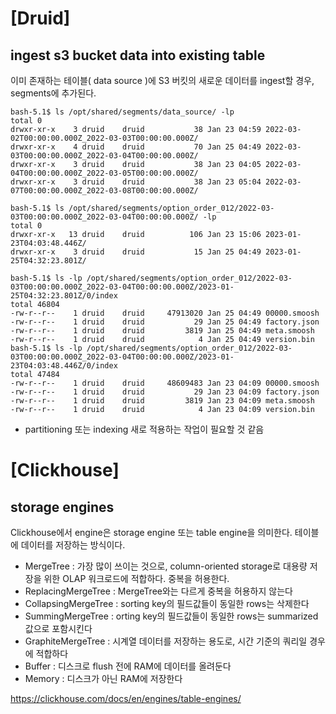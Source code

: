 # [Druid]
## ingest s3 bucket data into existing table
이미 존재하는 테이블( data source )에 S3 버킷의 새로운 데이터를 ingest할 경우, segments에 추가된다.
```
bash-5.1$ ls /opt/shared/segments/data_source/ -lp
total 0
drwxr-xr-x    3 druid    druid           38 Jan 23 04:59 2022-03-02T00:00:00.000Z_2022-03-03T00:00:00.000Z/
drwxr-xr-x    4 druid    druid           70 Jan 25 04:49 2022-03-03T00:00:00.000Z_2022-03-04T00:00:00.000Z/
drwxr-xr-x    3 druid    druid           38 Jan 23 04:05 2022-03-04T00:00:00.000Z_2022-03-05T00:00:00.000Z/
drwxr-xr-x    3 druid    druid           38 Jan 23 05:04 2022-03-07T00:00:00.000Z_2022-03-08T00:00:00.000Z/

bash-5.1$ ls /opt/shared/segments/option_order_012/2022-03-03T00:00:00.000Z_2022-03-04T00:00:00.000Z/ -lp                        
total 0
drwxr-xr-x   13 druid    druid          106 Jan 23 15:06 2023-01-23T04:03:48.446Z/
drwxr-xr-x    3 druid    druid           15 Jan 25 04:49 2023-01-25T04:32:23.801Z/

bash-5.1$ ls -lp /opt/shared/segments/option_order_012/2022-03-03T00:00:00.000Z_2022-03-04T00:00:00.000Z/2023-01-25T04:32:23.801Z/0/index
total 46804
-rw-r--r--    1 druid    druid     47913020 Jan 25 04:49 00000.smoosh
-rw-r--r--    1 druid    druid           29 Jan 25 04:49 factory.json
-rw-r--r--    1 druid    druid         3819 Jan 25 04:49 meta.smoosh
-rw-r--r--    1 druid    druid            4 Jan 25 04:49 version.bin
bash-5.1$ ls -lp /opt/shared/segments/option_order_012/2022-03-03T00:00:00.000Z_2022-03-04T00:00:00.000Z/2023-01-23T04:03:48.446Z/0/index
total 47484
-rw-r--r--    1 druid    druid     48609483 Jan 23 04:09 00000.smoosh
-rw-r--r--    1 druid    druid           29 Jan 23 04:09 factory.json
-rw-r--r--    1 druid    druid         3819 Jan 23 04:09 meta.smoosh
-rw-r--r--    1 druid    druid            4 Jan 23 04:09 version.bin
```
- partitioning 또는 indexing 새로 적용하는 작업이 필요할 것 같음

# [Clickhouse]
## storage engines
Clickhouse에서 engine은 storage engine 또는 table engine을 의미한다. 테이블에 데이터를 저장하는 방식이다. 
- MergeTree : 가장 많이 쓰이는 것으로, column-oriented storage로 대용량 저장을 위한 OLAP 워크로드에 적합하다. 중복을 허용한다.
- ReplacingMergeTree :  MergeTree와는 다르게 중복을 허용하지 않는다
- CollapsingMergeTree : sorting key의 필드값들이 동일한 rows는 삭제한다
- SummingMergeTree : orting key의 필드값들이 동일한 rows는 summarized 값으로 포함시킨다
- GraphiteMergeTree : 시계열 데이터를 저장하는 용도로, 시간 기준의 쿼리일 경우에 적합하다
- Buffer : 디스크로 flush 전에 RAM에 데이터를 올려둔다
- Memory : 디스크가 아닌 RAM에 저장한다

https://clickhouse.com/docs/en/engines/table-engines/